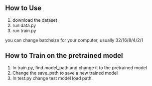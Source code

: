 ## How to Use

1. download the dataset
2. run data.py
3. run train.py

you can change batchsize for your computer, usually 32/16/8/4/2/1

## How to Train on the pretrained model

1. In train.py, find model_path and change it to the pretrained model
2. Change the save_path to save a new trained model
3. In test.py change test model load path.